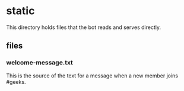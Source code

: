 # static

This directory holds files that the bot reads and serves directly.

## files

### welcome-message.txt
This is the source of the text for a message when a new member joins #geeks.